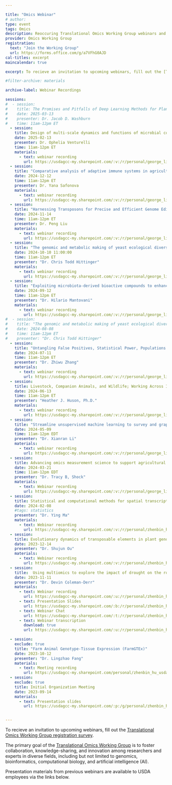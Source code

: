```yaml
---

title: "Omics Webinar"
# author: 
type: event
tags: Omics
description: Reoccuring Translational Omics Working Group webinars and presentations
provider: Omics Working Group
registration: 
  text: "Join the Working Group"
  url: https://forms.office.com/g/a7VFhG0AJD
cal-titles: excerpt
maincalendar: true

excerpt: To recieve an invitation to upcoming webinars, fill out the [Translational Omics Working Group registration survey](https://forms.office.com/g/tgh4SxRqit).

#filter-archive: materials

archive-label: Webinar Recordings

sessions:
#  - session:
#    title: The Promises and Pitfalls of Deep Learning Methods for Plant Phenotype Prediction
#    date: 2025-03-13
#    presenter: Dr. Jacob D. Washburn
#    time: 11am-12pm ET
  - session:
    title: Design of multi-scale dynamics and functions of microbial communities
    date: 2025-02-13
    presenter: Dr. Ophelia Venturelli
    time: 11am-12pm ET
    materials:
      - text: webinar recording
        url: https://usdagcc-my.sharepoint.com/:v:/r/personal/george_liu_usda_gov/Documents/publication/Hu%20Zhenbin/TOmics%20WG/20250213Recording/GMT20250213-160151_Recording_1920x1080.mp4?csf=1&web=1
  - session: 
    title: "Comparative analysis of adaptive immune systems in agriculturally important species"
    date: 2024-12-12
    time: 11am-12pm ET
    presenter: Dr. Yana Safonova
    materials:
      - text: webinar recording
        url: https://usdagcc-my.sharepoint.com/:v:/r/personal/george_liu_usda_gov/Documents/publication/Hu%20Zhenbin/TOmics%20WG/20241212Recording/GMT20241212-163058_Recording_2240x1260.mp4?csf=1&web=1
  - session:
    title: "Harnessing Transposons for Precise and Efficient Genome Editing in Plants"
    date: 2024-11-14
    time: 11am-12pm ET
    presenter: Dr. Peng Liu
    materials: 
      - text: webinar recording
        url: https://usdagcc-my.sharepoint.com/:v:/r/personal/george_liu_usda_gov/Documents/publication/Hu%20Zhenbin/TOmics%20WG/20241114Recording/GMT20241114-160115_Recording_1920x1200.mp4?csf=1&web=1
  - session:
    title: "The genomic and metabolic making of yeast ecological diversity"
    date: 2024-10-10 11:00:00
    time: 11am-12pm ET
    presenter: "Dr. Chris Todd Hittinger"
    materials:
      - text: webinar recording
        url: https://usdagcc-my.sharepoint.com/:v:/r/personal/george_liu_usda_gov/Documents/publication/Hu%20Zhenbin/TOmics%20WG/20241010Recording/GMT20241010-150128_Recording_1920x1080.mp4?csf=1&web=1
  - session:
    title: "Exploiting microbiota-derived bioactive compounds to enhance animal health and production"
    date: 2024-09-12
    time: 11am-12pm ET
    presenter: "Dr. Hilario Mantovani"
    materials:
      - text: webinar recording
        url: https://usdagcc-my.sharepoint.com/:v:/r/personal/george_liu_usda_gov/Documents/publication/Hu%20Zhenbin/TOmics%20WG/20240912Recording/GMT20240912-150120_Recording_1920x1080.mp4?csf=1&web=1
#  - session:
#    title: "The genomic and metabolic making of yeast ecological diversity"
#    date: 2024-08-08
#    time: 11am-12pm ET
#    presenter: "Dr. Chris Todd Hittinger"
  - session:
    title: "Untangling False Positives, Statistical Power, Populations Structure, and Kinship in GWAS"
    date: 2024-07-11
    time: 11am-12pm ET
    presenter: "Dr. Zhiwu Zhang"
    materials:
      - text: webinar recording
        url: https://usdagcc-my.sharepoint.com/:v:/r/personal/george_liu_usda_gov/Documents/publication/Hu%20Zhenbin/TOmics%20WG/20240711Recording/GMT20240711-150107_Recording_1920x1200.mp4?csf=1&web=1
  - session:
    title: Livestock, Companion Animals, and Wildlife; Working Across Industries in Genomics Research
    date: 2024-06-13
    time: 11am-12pm ET
    presenter: "Heather J. Huson, Ph.D."
    materials:
      - text: webinar recording
        url: https://usdagcc-my.sharepoint.com/:v:/r/personal/george_liu_usda_gov/Documents/publication/Hu%20Zhenbin/TOmics%20WG/20240611Recording/GMT20240613-151526_Recording_1920x1200.mp4?csf=1&web=1
  - session:
    title: "Streamline unsupervised machine learning to survey and graph indel-based haplotypes from pan-genomes"
    date: 2024-05-09
    time: 11am-12pm EDT
    presenter: "Dr. Xianran Li"
    materials:
      - text: webinar recording
        url: https://usdagcc-my.sharepoint.com/:v:/r/personal/george_liu_usda_gov/Documents/publication/Hu%20Zhenbin/TOmics%20WG/20240509Recording/GMT20240509-145951_Recording_2560x1440.mp4?csf=1&web=1
  - session:
    title: Advancing omics measurement science to support agricultural research
    date: 2024-03-21
    time: 11am-12pm EDT
    presenter: "Dr. Tracy B, Shock"
    materials:
      - text: Webinar recording
        url: https://usdagcc-my.sharepoint.com/:v:/r/personal/george_liu_usda_gov/Documents/publication/Hu%20Zhenbin/TOmics%20WG/20240321Recording/GMT20240321-145942_Recording_1920x1080.mp4?csf=1&web=1
  - session:
    title: Statistical and computational methods for spatial transcriptomics data analysis
    date: 2024-02-08
    #tags: statistics
    presenter: "Dr. Ying Ma"
    materials:
      - text: Webinar recording
        url: https://usdagcc-my.sharepoint.com/:v:/r/personal/zhenbin_hu_usda_gov/Documents/Yingma_2.8.2024/GMT20240208-155809_Recording_1920x1080.mp4?csf=1&web=1
  - session:
    title: Evolutionary dynamics of transposable elements in plant genomes
    date: 2023-12-14
    presenter: "Dr. Shujun Ou"
    materials:
      - text: Webinar recording
        url: https://usdagcc-my.sharepoint.com/:v:/r/personal/zhenbin_hu_usda_gov/Documents/Working_group12142023/GMT20231214-160001_Recording_1920x1200.mp4?csf=1&web=1
  - session:
    title:  Using multiomics to explore the impact of drought on the root microbiome
    date: 2023-11-11
    presenter: "Dr. Devin Coleman-Derr"
    materials:
      - text: Webinar recording
        url: https://usdagcc-my.sharepoint.com/:u:/r/personal/zhenbin_hu_usda_gov/Documents/Devin_11.9.2023/GMT20231109-160005_Recording.m4a?csf=1&web=1
      - text: Presentation Slides
        url: https://usdagcc-my.sharepoint.com/:b:/r/personal/zhenbin_hu_usda_gov/Documents/Devin_11.9.2023/2023%20SCINet%20%20Seminar.pdf?csf=1&web=1&e=B5l3gF
      - text: Webinar Chat
        url: https://usdagcc-my.sharepoint.com/:t:/r/personal/zhenbin_hu_usda_gov/Documents/Devin_11.9.2023/GMT20231109-160005_Recording.txt?csf=1&web=1&e=RnA2ON
      - text: Webinar transcription
        download: true
        url: https://usdagcc-my.sharepoint.com/:u:/r/personal/zhenbin_hu_usda_gov/Documents/Devin_11.9.2023/GMT20231109-160005_Recording.transcript.vtt?csf=1&web=1&e=fVSYH0  

  - session:
    exclude: true
    title: "Farm Animal Genotype-Tissue Expression (FarmGTEx)"
    date: 2023-10-12
    presenter: "Dr. Lingzhao Fang"
    materials: 
      - text: Meeting recording
        url: https://usdagcc-my.sharepoint.com/personal/zhenbin_hu_usda_gov/_layouts/15/stream.aspx?id=%2Fpersonal%2Fzhenbin_hu_usda_gov%2FDocuments%2FGMT20231012-145931_Recording_1920x1200%2Emp4
  - session:
    exclude: true
    title: Initial Organization Meeting
    date: 2023-09-14
    materials:  
      - text: Presentation slides
        url: https://usdagcc-my.sharepoint.com/:p:/g/personal/zhenbin_hu_usda_gov/EY5hplNYaDZAkG4fapkIarAB21t6wlyBXm0djmC65_zLwQ


---
```


To recieve an invitation to upcoming webinars, fill out the [Translational Omics Working Group registration survey](https://forms.office.com/g/tgh4SxRqit).

The primary goal of the [Translational Omics Working Group](/research/working-groups/omics) is to foster collaboration, knowledge-sharing, and innovation among researchers and experts in diverse fields, including but not limited to genomics, bioinformatics, computational biology, and artificial intelligence (AI).

Presentation materials from previous webinars are available to USDA employees via the links below.
